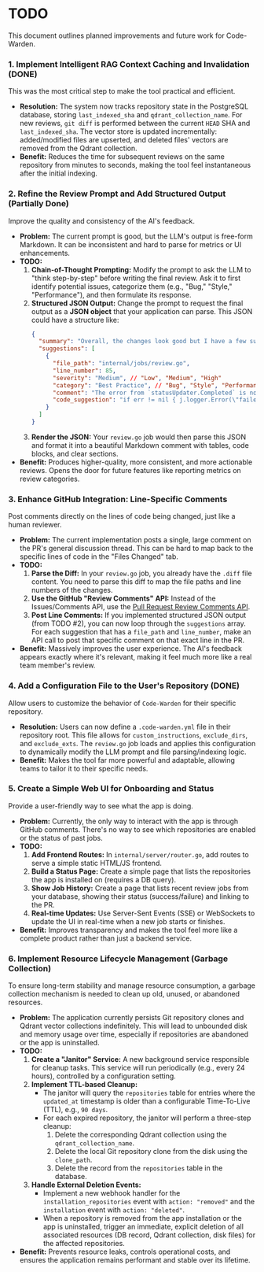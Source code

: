 # TODO

This document outlines planned improvements and future work for Code-Warden.

### 1. **Implement Intelligent RAG Context Caching and Invalidation** (DONE)

This was the most critical step to make the tool practical and efficient.

*   **Resolution:** The system now tracks repository state in the PostgreSQL database, storing `last_indexed_sha` and `qdrant_collection_name`. For new reviews, `git diff` is performed between the current `HEAD` SHA and `last_indexed_sha`. The vector store is updated incrementally: added/modified files are upserted, and deleted files' vectors are removed from the Qdrant collection.
*   **Benefit:** Reduces the time for subsequent reviews on the same repository from minutes to seconds, making the tool feel instantaneous after the initial indexing.

### 2. **Refine the Review Prompt and Add Structured Output** (Partially Done)

Improve the quality and consistency of the AI's feedback.

*   **Problem:** The current prompt is good, but the LLM's output is free-form Markdown. It can be inconsistent and hard to parse for metrics or UI enhancements.
*   **TODO:**
    1.  **Chain-of-Thought Prompting:** Modify the prompt to ask the LLM to "think step-by-step" before writing the final review. Ask it to first identify potential issues, categorize them (e.g., "Bug," "Style," "Performance"), and then formulate its response.
    2.  **Structured JSON Output:** Change the prompt to request the final output as a **JSON object** that your application can parse. This JSON could have a structure like:
        ```json
        {
          "summary": "Overall, the changes look good but I have a few suggestions regarding error handling.",
          "suggestions": [
            {
              "file_path": "internal/jobs/review.go",
              "line_number": 85,
              "severity": "Medium", // "Low", "Medium", "High"
              "category": "Best Practice", // "Bug", "Style", "Performance"
              "comment": "The error from `statusUpdater.Completed` is not handled. While the job is ending, it's good practice to log this failure.",
              "code_suggestion": "if err != nil { j.logger.Error(\"failed to update final status\", \"error\", err) }"
            }
          ]
        }
        ```
    3.  **Render the JSON:** Your `review.go` job would then parse this JSON and format it into a beautiful Markdown comment with tables, code blocks, and clear sections.
*   **Benefit:** Produces higher-quality, more consistent, and more actionable reviews. Opens the door for future features like reporting metrics on review categories.

### 3. **Enhance GitHub Integration: Line-Specific Comments**

Post comments directly on the lines of code being changed, just like a human reviewer.

*   **Problem:** The current implementation posts a single, large comment on the PR's general discussion thread. This can be hard to map back to the specific lines of code in the "Files Changed" tab.
*   **TODO:**
    1.  **Parse the Diff:** In your `review.go` job, you already have the `.diff` file content. You need to parse this diff to map the file paths and line numbers of the changes.
    2.  **Use the GitHub "Review Comments" API:** Instead of the Issues/Comments API, use the [Pull Request Review Comments API](https://docs.github.com/en/rest/pulls/comments?apiVersion=2022-11-28#create-a-review-comment-for-a-pull-request).
    3.  **Post Line Comments:** If you implemented structured JSON output (from TODO #2), you can now loop through the `suggestions` array. For each suggestion that has a `file_path` and `line_number`, make an API call to post that specific comment on that exact line in the PR.
*   **Benefit:** Massively improves the user experience. The AI's feedback appears exactly where it's relevant, making it feel much more like a real team member's review.

### 4. **Add a Configuration File to the User's Repository** (DONE)

Allow users to customize the behavior of `Code-Warden` for their specific repository.

*   **Resolution:** Users can now define a `.code-warden.yml` file in their repository root. This file allows for `custom_instructions`, `exclude_dirs`, and `exclude_exts`. The `review.go` job loads and applies this configuration to dynamically modify the LLM prompt and file parsing/indexing logic.
*   **Benefit:** Makes the tool far more powerful and adaptable, allowing teams to tailor it to their specific needs.

### 5. **Create a Simple Web UI for Onboarding and Status**

Provide a user-friendly way to see what the app is doing.

*   **Problem:** Currently, the only way to interact with the app is through GitHub comments. There's no way to see which repositories are enabled or the status of past jobs.
*   **TODO:**
    1.  **Add Frontend Routes:** In `internal/server/router.go`, add routes to serve a simple static HTML/JS frontend.
    2.  **Build a Status Page:** Create a simple page that lists the repositories the app is installed on (requires a DB query).
    3.  **Show Job History:** Create a page that lists recent review jobs from your database, showing their status (success/failure) and linking to the PR.
    4.  **Real-time Updates:** Use Server-Sent Events (SSE) or WebSockets to update the UI in real-time when a new job starts or finishes.
*   **Benefit:** Improves transparency and makes the tool feel more like a complete product rather than just a backend service.

### 6. **Implement Resource Lifecycle Management (Garbage Collection)**

To ensure long-term stability and manage resource consumption, a garbage collection mechanism is needed to clean up old, unused, or abandoned resources.

*   **Problem:** The application currently persists Git repository clones and Qdrant vector collections indefinitely. This will lead to unbounded disk and memory usage over time, especially if repositories are abandoned or the app is uninstalled.
*   **TODO:**
    1.  **Create a "Janitor" Service:** A new background service responsible for cleanup tasks. This service will run periodically (e.g., every 24 hours), controlled by a configuration setting.
    2.  **Implement TTL-based Cleanup:**
        *   The janitor will query the `repositories` table for entries where the `updated_at` timestamp is older than a configurable Time-To-Live (TTL), e.g., `90 days`.
        *   For each expired repository, the janitor will perform a three-step cleanup:
            1.  Delete the corresponding Qdrant collection using the `qdrant_collection_name`.
            2.  Delete the local Git repository clone from the disk using the `clone_path`.
            3.  Delete the record from the `repositories` table in the database.
    3.  **Handle External Deletion Events:**
        *   Implement a new webhook handler for the `installation_repositories` event with `action: "removed"` and the `installation` event with `action: "deleted"`.
        *   When a repository is removed from the app installation or the app is uninstalled, trigger an immediate, explicit deletion of all associated resources (DB record, Qdrant collection, disk files) for the affected repositories.
*   **Benefit:** Prevents resource leaks, controls operational costs, and ensures the application remains performant and stable over its lifetime.